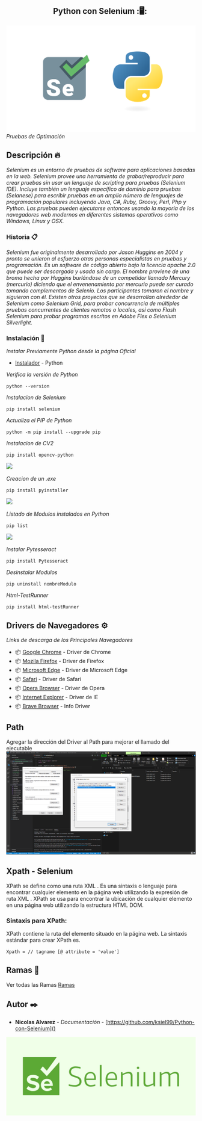 <h2 align="center">Python con Selenium&nbsp;:🖥:&nbsp;</h2>

![python](./images/selenium1.png)
_Pruebas de Optimación_

## Descripción 🔥

_Selenium es un entorno de pruebas de software para aplicaciones basadas en la web. Selenium provee una herramienta de grabar/reproducir para crear pruebas sin usar un lenguaje de scripting para pruebas (Selenium IDE). Incluye también un lenguaje específico de dominio para pruebas (Selanese) para escribir pruebas en un amplio número de lenguajes de programación populares incluyendo Java, C#, Ruby, Groovy, Perl, Php y Python. Las pruebas pueden ejecutarse entonces usando la mayoría de los navegadores web modernos en diferentes sistemas operativos como Windows, Linux y OSX._

### Historia 📋

_Selenium fue originalmente desarrollado por Jason Huggins en 2004 y pronto se unieron al esfuerzo otras personas especialistas en pruebas y programación. Es un software de código abierto bajo la licencia apache 2.0 que puede ser descargada y usada sin cargo. El nombre proviene de una broma hecha por Huggins burlándose de un competidor llamado Mercury (mercurio) diciendo que el envenenamiento por mercurio puede ser curado tomando complementos de Selenio. Los participantes tomaron el nombre y siguieron con él. Existen otros proyectos que se desarrollan alrededor de Selenium como Selenium Grid, para probar concurrencia de múltiples pruebas concurrentes de clientes remotos o locales, así como Flash Selenium para probar programas escritos en Adobe Flex o Selenium Silverlight._

### Instalación 🔧

_Instalar Previamente Python desde la página Oficial_
* [Instalador](https://www.python.org/) - Python

_Verifica la versión de Python_

```
python --version
```

_Instalacion de Selenium_

```
pip install selenium
```

_Actualiza el  PIP de Python_

```
python -m pip install --upgrade pip
```

_Instalacion de CV2_

```
pip install opencv-python
```

<img src=https://raw.githubusercontent.com/BrianMarquez3/Python-con-Selenium/master/images/cv2.PNG>

_Creacion de un .exe_

```
pip install pyinstaller
```

<img src=https://raw.githubusercontent.com/BrianMarquez3/Python-con-Selenium/master/images/exe.PNG>

_Listado de Modulos instalados en Python_

```
pip list 
```
<img src=https://raw.githubusercontent.com/BrianMarquez3/Python-con-Selenium/master/images/list.png>

_Instalar Pytesseract_

```
pip install Pytesseract
```

_Desinstalar Modulos_

```
pip uninstall nombreModulo
```

_Html-TestRunner_

```
pip install html-testRunner
```


## Drivers de Navegadores ⚙️

_Links de descarga de los Principales Navegadores_

* 📦 [Google Chrome](https://sites.google.com/a/chromium.org/chromedriver/downloads) - Driver de Chrome
* 📦 [Mozila Firefox](https://developer.microsoft.com/en-us/microsoft-edge/tools/webdriver/) - Driver de Firefox
* 📦 [Microsoft Edge](https://developer.microsoft.com/en-us/microsoft-edge/tools/webdriver/) - Driver de Microsoft Edge
* 📦 [Safari](https://developer.microsoft.com/en-us/microsoft-edge/tools/webdriver/) - Driver de Safari
* 📦 [Opera Browser](https://github.com/operasoftware/operachromiumdriver/releases) - Driver de Opera
* 📦 [Internet Explorer](https://www.selenium.dev/downloads/) - Driver de IE
* 📦 [Brave Browser](http://mundrisoft.com/tech-bytes/install-selenium-webdriver-windows/) - Info Driver

## Path

Agregar la dirección del Driver al Path para mejorar el llamado del ejecutable
![python](./images/path.PNG)

## Xpath - Selenium

XPath se define como una ruta XML . Es una sintaxis o lenguaje para encontrar cualquier elemento en la página web utilizando la expresión de ruta XML . XPath se usa para encontrar la ubicación de cualquier elemento en una página web utilizando la estructura HTML DOM.

### Sintaxis para XPath:

XPath contiene la ruta del elemento situado en la página web. La sintaxis estándar para crear XPath es.

```
Xpath = // tagname [@ attribute = 'value']
```

## Ramas 👾

Ver todas las Ramas [Ramas](https://github.com/BrianMarquez3/Python-Course/settings/branches)

## Autor ✒️

* **Nicolas Alvarez** - *Documentación* - [https://github.com/ksiel99/Python-con-Selenium]()

![python](./images/selenium3.jpg)
